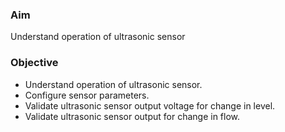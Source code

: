 ### Aim 
Understand operation of ultrasonic sensor

### Objective
- Understand operation of ultrasonic sensor.
- Configure sensor parameters. 
- Validate ultrasonic sensor output voltage for change in level.
- Validate ultrasonic sensor output for change in flow.
